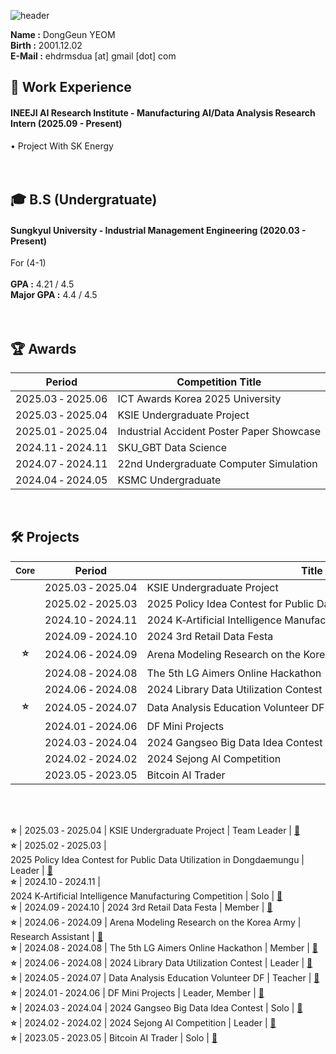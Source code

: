 ![header](https://capsule-render.vercel.app/api?type=waving&color=gradient&height=200&section=header&text=Dong_Geun_YEOM&fontSize=80)
 
__Name :__ DongGeun YEOM <br/>
__Birth :__ 2001.12.02 <br/>
__E-Mail :__ ehdrmsdua [at] gmail [dot] com <br/>
## 🏃 Work Experience
#### INEEJI AI Research Institute - Manufacturing AI/Data Analysis Research Intern (2025.09 - Present) <br/>
• Project With SK Energy <br/>
<br/>
<br/>
## 🎓 B.S (Undergratuate)
#### Sungkyul University - Industrial Management Engineering (2020.03 - Present) <br/>
For (4-1) <br/>
<br/>
__GPA :__ 4.21 / 4.5 <br/>
__Major GPA :__ 4.4 / 4.5 <br/>
<br/>
<br/>
## 🏆️ Awards
|Period|Competition Title|Award|Host|Link|
|---|---|---|---|---|
| 2025.03&nbsp;&#8209;&nbsp;2025.06 | ICT&nbsp;Awards&nbsp;Korea&nbsp;2025&nbsp;University | Encouragement | Korea&nbsp;Association&nbsp;of&nbsp;Information&nbsp;and&nbsp;Science&nbsp;Education |🔗|
| 2025.03&nbsp;&#8209;&nbsp;2025.04 | KSIE&nbsp;Undergraduate&nbsp;Project | Encouragement | Korean&nbsp;Society&nbsp;of&nbsp;Industrial&nbsp;and&nbsp;System&nbsp;Engineering |[🔗](https://github.com/ehdrmsdua/23rd_Undergraduate_Project_Competition_of_the_Korean_Society_of_Industrial_and_Systems_Engineering)|
| 2025.01&nbsp;&#8209;&nbsp;2025.04 | Industrial&nbsp;Accident&nbsp;Poster&nbsp;Paper&nbsp;Showcase |First Author| Labor&nbsp;Welfare&nbsp;Research&nbsp;Institute |[🔗](Poster_Paper_Competition_Utilizing_Industrial_Accident_Insurance_Panel_Data)|
| 2024.11&nbsp;&#8209;&nbsp;2024.11 | SKU_GBT&nbsp;Data&nbsp;Science| Gold | SKU_GBT,&nbsp;Samsung&nbsp;SDS,&nbsp;Data&nbsp;Solution |[🔗](https://github.com/ehdrmsdua/SKU_GBT_Data_Solution_Samsung_SDS_Data_Science_Competition)|
| 2024.07&nbsp;&#8209;&nbsp;2024.11 | 22nd&nbsp;Undergraduate&nbsp;Computer&nbsp;Simulation | 4th | Korean&nbsp;Simulation&nbsp;Society |[🔗](https://github.com/ehdrmsdua/Korean_Simulation_Society_Undergraduate_Competition)|
| 2024.04&nbsp;&#8209;&nbsp;2024.05 | KSMC&nbsp;Undergraduate| Excellence | Korean&nbsp;Society&nbsp;of&nbsp;Management&nbsp;Consulting |[🔗](https://github.com/ehdrmsdua/2024_Society_Of_Management_Consulting_Undergratuate_Contest)|

<br/>

## 🛠️ Projects 
|<sub>Core</sub>|Period|Title|Role|Link|
|:---:|---|---|---|---|
&nbsp;| 2025.03&nbsp;&#8209;&nbsp;2025.04 | KSIE&nbsp;Undergraduate&nbsp;Project | Team&nbsp;Leader | [🔗](https://github.com/ehdrmsdua/23rd_Undergraduate_Project_Competition_of_the_Korean_Society_of_Industrial_and_Systems_Engineering)  
&nbsp;| 2025.02&nbsp;&#8209;&nbsp;2025.03 | 2025&nbsp;Policy&nbsp;Idea&nbsp;Contest&nbsp;for&nbsp;Public&nbsp;Data&nbsp;Utilization&nbsp;in&nbsp;Dongdaemungu | Leader | [🔗](https://github.com/ehdrmsdua/2025_Policy_Idea_Contest_for_Public_Data_Utilization_in_Dongdaemungu)  
&nbsp; | 2024.10&nbsp;&#8209;&nbsp;2024.11 | 2024&nbsp;K&#8209;Artificial&nbsp;Intelligence&nbsp;Manufacturing&nbsp;Competition | Solo | [🔗](https://github.com/ehdrmsdua/2024_K-Artificial_Intelligence_Manufacturing_Competition)  
&nbsp; | 2024.09&nbsp;&#8209;&nbsp;2024.10 | 2024&nbsp;3rd&nbsp;Retail&nbsp;Data&nbsp;Festa | Member | [🔗](https://github.com/ehdrmsdua/2024_3rd_Retail_Data_Festa)  
**⭐** | 2024.06&nbsp;&#8209;&nbsp;2024.09 | Arena&nbsp;Modeling&nbsp;Research&nbsp;on&nbsp;the&nbsp;Korea&nbsp;Army | Research&nbsp;Assistant | [🔗](https://github.com/ehdrmsdua/Arena_Modeling_Research_on_the_Korea_Army)  
&nbsp; | 2024.08&nbsp;&#8209;&nbsp;2024.08 | The&nbsp;5th&nbsp;LG&nbsp;Aimers&nbsp;Online&nbsp;Hackathon | Member | [🔗](https://github.com/ehdrmsdua/The_5th_LG_Aimers_Online_Hackathon)  
&nbsp; | 2024.06&nbsp;&#8209;&nbsp;2024.08 | 2024&nbsp;Library&nbsp;Data&nbsp;Utilization&nbsp;Contest | Leader | [🔗](https://github.com/ehdrmsdua/2024_Library_Data_Utilization_Contest)  
**⭐** | 2024.05&nbsp;&#8209;&nbsp;2024.07 | Data&nbsp;Analysis&nbsp;Education&nbsp;Volunteer&nbsp;DF | Teacher | [🔗](https://github.com/ehdrmsdua/Data_Analysis_Education_Volunteer_DF)  
&nbsp;| 2024.01&nbsp;&#8209;&nbsp;2024.06 | DF&nbsp;Mini&nbsp;Projects | Leader,&nbsp;Member | [🔗](https://github.com/ehdrmsdua/DF_Mini_Projects)  
&nbsp; | 2024.03&nbsp;&#8209;&nbsp;2024.04 | 2024&nbsp;Gangseo&nbsp;Big&nbsp;Data&nbsp;Idea&nbsp;Contest | Solo | [🔗](https://github.com/ehdrmsdua/2024_Gangseo_Big_Data_Idea_Contest)  
&nbsp; | 2024.02&nbsp;&#8209;&nbsp;2024.02 | 2024&nbsp;Sejong&nbsp;AI&nbsp;Competition | Leader | [🔗](https://github.com/ehdrmsdua/2024_Sejong_AI_Competition)  
&nbsp; | 2023.05&nbsp;&#8209;&nbsp;2023.05 | Bitcoin&nbsp;AI&nbsp;Trader | Solo | [🔗](https://github.com/ehdrmsdua/Bitcoin_AI_trader)


<br/>
<br/>

**⭐** | 2025.03&nbsp;&#8209;&nbsp;2025.04 | KSIE&nbsp;Undergraduate&nbsp;Project | Team&nbsp;Leader | <a href="https://github.com/ehdrmsdua/23rd_Undergraduate_Project_Competition_of_the_Korean_Society_of_Industrial_and_Systems_Engineering" target="_blank">🔗</a>  
**⭐** | 2025.02&nbsp;&#8209;&nbsp;2025.03 | 2025&nbsp;Policy&nbsp;Idea&nbsp;Contest&nbsp;for&nbsp;Public&nbsp;Data&nbsp;Utilization&nbsp;in&nbsp;Dongdaemungu | Leader | <a href="https://github.com/ehdrmsdua/2025_Policy_Idea_Contest_for_Public_Data_Utilization_in_Dongdaemungu" target="_blank">🔗</a>  
**⭐** | 2024.10&nbsp;&#8209;&nbsp;2024.11 | 2024&nbsp;K&#8209;Artificial&nbsp;Intelligence&nbsp;Manufacturing&nbsp;Competition | Solo | <a href="https://github.com/ehdrmsdua/2024_K-Artificial_Intelligence_Manufacturing_Competition" target="_blank">🔗</a>  
**⭐** | 2024.09&nbsp;&#8209;&nbsp;2024.10 | 2024&nbsp;3rd&nbsp;Retail&nbsp;Data&nbsp;Festa | Member | <a href="https://github.com/ehdrmsdua/2024_3rd_Retail_Data_Festa" target="_blank">🔗</a>  
**⭐** | 2024.06&nbsp;&#8209;&nbsp;2024.09 | Arena&nbsp;Modeling&nbsp;Research&nbsp;on&nbsp;the&nbsp;Korea&nbsp;Army | Research&nbsp;Assistant | <a href="https://github.com/ehdrmsdua/Arena_Modeling_Research_on_the_Korea_Army" target="_blank">🔗</a>  
**⭐** | 2024.08&nbsp;&#8209;&nbsp;2024.08 | The&nbsp;5th&nbsp;LG&nbsp;Aimers&nbsp;Online&nbsp;Hackathon | Member | <a href="https://github.com/ehdrmsdua/The_5th_LG_Aimers_Online_Hackathon" target="_blank">🔗</a>  
**⭐** | 2024.06&nbsp;&#8209;&nbsp;2024.08 | 2024&nbsp;Library&nbsp;Data&nbsp;Utilization&nbsp;Contest | Leader | <a href="https://github.com/ehdrmsdua/2024_Library_Data_Utilization_Contest" target="_blank">🔗</a>  
**⭐** | 2024.05&nbsp;&#8209;&nbsp;2024.07 | Data&nbsp;Analysis&nbsp;Education&nbsp;Volunteer&nbsp;DF | Teacher | <a href="https://github.com/ehdrmsdua/Data_Analysis_Education_Volunteer_DF" target="_blank">🔗</a>  
**⭐** | 2024.01&nbsp;&#8209;&nbsp;2024.06 | DF&nbsp;Mini&nbsp;Projects | Leader,&nbsp;Member | <a href="https://github.com/ehdrmsdua/DF_Mini_Projects" target="_blank">🔗</a>  
**⭐** | 2024.03&nbsp;&#8209;&nbsp;2024.04 | 2024&nbsp;Gangseo&nbsp;Big&nbsp;Data&nbsp;Idea&nbsp;Contest | Solo | <a href="https://github.com/ehdrmsdua/2024_Gangseo_Big_Data_Idea_Contest" target="_blank">🔗</a>  
**⭐** | 2024.02&nbsp;&#8209;&nbsp;2024.02 | 2024&nbsp;Sejong&nbsp;AI&nbsp;Competition | Leader | <a href="https://github.com/ehdrmsdua/2024_Sejong_AI_Competition" target="_blank">🔗</a>  
**⭐** | 2023.05&nbsp;&#8209;&nbsp;2023.05 | Bitcoin&nbsp;AI&nbsp;Trader | Solo | <a href="https://github.com/ehdrmsdua/Bitcoin_AI_trader" target="_blank">🔗</a>
